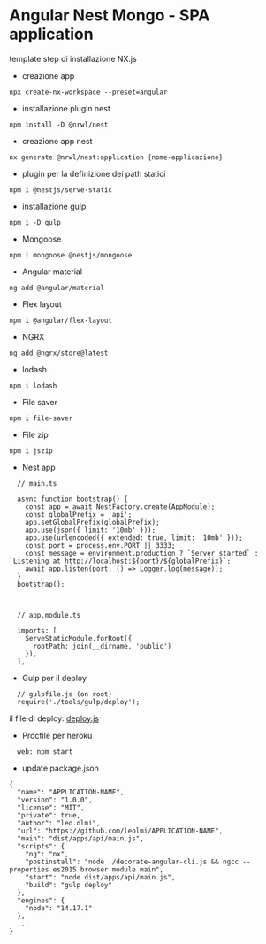 # Angular Nest Mongo - SPA application

template step di installazione 
NX.js


- creazione app 
````
npx create-nx-workspace --preset=angular
````

- installazione plugin nest
````
npm install -D @nrwl/nest
````

- creazione app nest
````
nx generate @nrwl/nest:application {nome-applicazione}
````

- plugin per la definizione dei path statici
````
npm i @nestjs/serve-static
````

- installazione gulp
````
npm i -D gulp
````

- Mongoose
````
npm i mongoose @nestjs/mongoose
````

- Angular material
````
ng add @angular/material
````

- Flex layout
````
npm i @angular/flex-layout
````

- NGRX
````
ng add @ngrx/store@latest
````

- lodash
````
npm i lodash
````

- File saver
````
npm i file-saver
````

- File zip
````
npm i jszip
````



- Nest app
````
  // main.ts
  
  async function bootstrap() {
    const app = await NestFactory.create(AppModule);
    const globalPrefix = 'api';
    app.setGlobalPrefix(globalPrefix);
    app.use(json({ limit: '10mb' }));
    app.use(urlencoded({ extended: true, limit: '10mb' }));
    const port = process.env.PORT || 3333;
    const message = environment.production ? `Server started` : `Listening at http://localhost:${port}/${globalPrefix}`;
    await app.listen(port, () => Logger.log(message));
  }
  bootstrap();



  // app.module.ts 

  imports: [
    ServeStaticModule.forRoot({
      rootPath: join(__dirname, 'public')
    }),
  ],
````


- Gulp per il deploy
````
  // gulpfile.js (on root)
  require('./tools/gulp/deploy');
````
il file di deploy:
[deploy.js](tools/gulp/deploy.js)


- Procfile per heroku
````
  web: npm start
````

- update package.json
````
{
  "name": "APPLICATION-NAME",
  "version": "1.0.0",
  "license": "MIT",
  "private": true,
  "author": "leo.olmi",
  "url": "https://github.com/leolmi/APPLICATION-NAME",
  "main": "dist/apps/api/main.js",
  "scripts": {
    "ng": "nx",
    "postinstall": "node ./decorate-angular-cli.js && ngcc --properties es2015 browser module main",
    "start": "node dist/apps/api/main.js",
    "build": "gulp deploy"
  },
  "engines": {
    "node": "14.17.1"
  },
  ...
}
````

